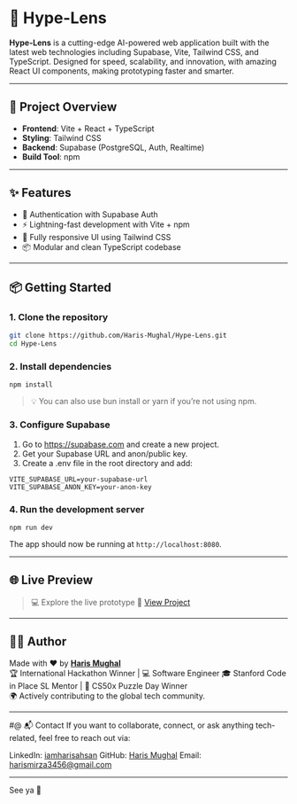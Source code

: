 # 🚀 Hype-Lens

**Hype-Lens** is a cutting-edge AI-powered web application built with the latest web technologies including Supabase, Vite, Tailwind CSS, and TypeScript. Designed for speed, scalability, and innovation, with amazing React UI components, making prototyping faster and smarter.

---

## 🧠 Project Overview

- **Frontend**: Vite + React + TypeScript
- **Styling**: Tailwind CSS
- **Backend**: Supabase (PostgreSQL, Auth, Realtime)
- **Build Tool**: npm

---

## ✨ Features

- 🔐 Authentication with Supabase Auth
- ⚡ Lightning-fast development with Vite + npm
- 🎨 Fully responsive UI using Tailwind CSS
- 📦 Modular and clean TypeScript codebase

---

## 📦 Getting Started

### 1. Clone the repository

```bash
git clone https://github.com/Haris-Mughal/Hype-Lens.git
cd Hype-Lens
```

### 2. Install dependencies
```
npm install
```

> 💡 You can also use bun install or yarn if you’re not using npm.

### 3. Configure Supabase
1. Go to https://supabase.com and create a new project.
2. Get your Supabase URL and anon/public key.
3. Create a .env file in the root directory and add:
```
VITE_SUPABASE_URL=your-supabase-url
VITE_SUPABASE_ANON_KEY=your-anon-key
```

### 4. Run the development server
```
npm run dev
```

The app should now be running at `http://localhost:8080`.

---

## 🌐 Live Preview

> 💻 Explore the live prototype 
> 🔗 [View Project](https://hype-lens.vercel.app)

---

## 👨‍💻 Author

Made with ❤️ by [**Haris Mughal**](https://github.com/Haris-Mughal)  
🏆 International Hackathon Winner | 💻 Software Engineer 
🎓 Stanford Code in Place SL Mentor | 🧠 CS50x Puzzle Day Winner  
🌍 Actively contributing to the global tech community.

---

#@ 📬 Contact
If you want to collaborate, connect, or ask anything tech-related, feel free to reach out via:

LinkedIn: [iamharisahsan](https://www.linkedin.com/in/iamharisahsan/)
GitHub: [Haris Mughal](https://github.com/haris-mughal)
Email: [harismirza3456@gmail.com](harismirza3456@gmail.com)

---

See ya 🤝
